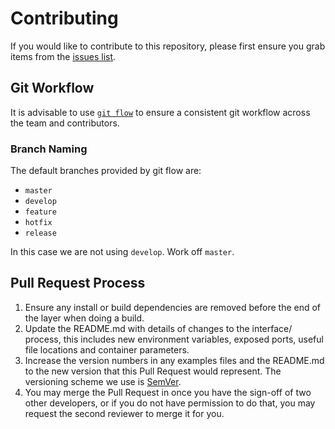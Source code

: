 # Contributing

If you would like to contribute to this repository, please first ensure you grab items from the [issues list](https://github.com/workforce-data-initiative/tpot-api/issues).

## Git Workflow

It is advisable to use [`git flow`](https://www.atlassian.com/git/tutorials/comparing-workflows#gitflow-workflow) to ensure a consistent git workflow across the team and contributors.
### Branch Naming

The default branches provided by git flow are:
* `master`
* `develop`
* `feature`
* `hotfix`
* `release`

In this case we are not using `develop`. Work off `master`.

## Pull Request Process

1. Ensure any install or build dependencies are removed before the end of the layer when doing a build.
2. Update the README.md with details of changes to the interface/ process, this includes new environment variables, exposed ports, useful file locations and container parameters.
3. Increase the version numbers in any examples files and the README.md to the new version that this Pull Request would represent. The versioning scheme we use is [SemVer](http://semver.org/).
4. You may merge the Pull Request in once you have the sign-off of two other developers, or if you do not have permission to do that, you may request the second reviewer to merge it for you.
